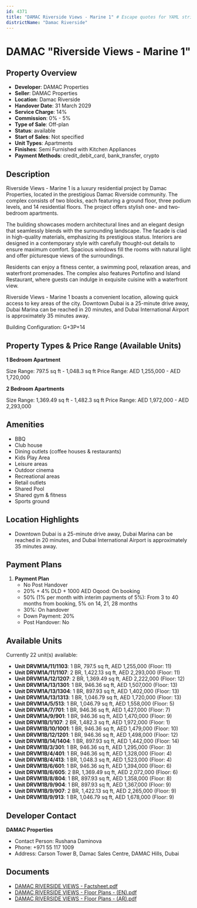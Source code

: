 ```yaml
---
id: 4371
title: "DAMAC Riverside Views - Marine 1" # Escape quotes for YAML string
districtName: "Damac Riverside"
---
```


# DAMAC "Riverside Views - Marine 1"

## Property Overview
- **Developer**: DAMAC Properties
- **Seller**: DAMAC Properties
- **Location**: Damac Riverside
- **Handover Date**: 31 March 2029
- **Service Charge**: 14%
- **Commission**: 0% - 5%
- **Type of Sale**: Off-plan
- **Status**: available
- **Start of Sales**: Not specified
- **Unit Types**: Apartments
- **Finishes**: Semi Furnished with Kitchen Appliances
- **Payment Methods**: credit_debit_card, bank_transfer, crypto

## Description
Riverside Views - Marine 1 is a luxury residential project by Damac Properties, located in the prestigious Damac Riverside community. The complex consists of two blocks, each featuring a ground floor, three podium levels, and 14 residential floors. The project offers stylish one- and two-bedroom apartments.

The building showcases modern architectural lines and an elegant design that seamlessly blends with the surrounding landscape. The facade is clad in high-quality materials, emphasizing its prestigious status. Interiors are designed in a contemporary style with carefully thought-out details to ensure maximum comfort. Spacious windows fill the rooms with natural light and offer picturesque views of the surroundings.

Residents can enjoy a fitness center, a swimming pool, relaxation areas, and waterfront promenades. The complex also features Portofino and Island Restaurant, where guests can indulge in exquisite cuisine with a waterfront view.

Riverside Views - Marine 1 boasts a convenient location, allowing quick access to key areas of the city. Downtown Dubai is a 25-minute drive away, Dubai Marina can be reached in 20 minutes, and Dubai International Airport is approximately 35 minutes away.

Building Configuration: G+3P+14

## Property Types & Price Range (Available Units)
**1 Bedroom Apartment**

Size Range: 797.5 sq ft - 1,048.3 sq ft
Price Range: AED 1,255,000 - AED 1,720,000

**2 Bedroom Apartments**

Size Range: 1,369.49 sq ft - 1,482.3 sq ft
Price Range: AED 1,972,000 - AED 2,293,000

## Amenities
- BBQ
- Club house
- Dining outlets  (coffee houses & restaurants)
- Kids Play Area
- Leisure areas
- Outdoor cinema
- Recreational areas
- Retail outlets
- Shared Pool
- Shared gym & fitness
- Sports ground

## Location Highlights
- Downtown Dubai is a 25-minute drive away, Dubai Marina can be reached in 20 minutes, and Dubai International Airport is approximately 35 minutes away.

## Payment Plans
1. **Payment Plan**
   - No Post Handover
   - 20% + 4% DLD + 1000 AED Oqood: On booking
   - 50% (1% per month with interim payments of 5%): From 3 to 40 months from booking, 5% on 14, 21, 28 months
   - 30%: On handover
   - Down Payment: 20%
   - Post Handover: No

## Available Units
Currently 22 unit(s) available:
- **Unit DRVM1A/11/1103**: 1 BR, 797.5 sq ft, AED 1,255,000 (Floor: 11)
- **Unit DRVM1A/11/1107**: 2 BR, 1,422.13 sq ft, AED 2,293,000 (Floor: 11)
- **Unit DRVM1A/12/1207**: 2 BR, 1,369.49 sq ft, AED 2,222,000 (Floor: 12)
- **Unit DRVM1A/13/1301**: 1 BR, 946.36 sq ft, AED 1,507,000 (Floor: 13)
- **Unit DRVM1A/13/1304**: 1 BR, 897.93 sq ft, AED 1,402,000 (Floor: 13)
- **Unit DRVM1A/13/1313**: 1 BR, 1,046.79 sq ft, AED 1,720,000 (Floor: 13)
- **Unit DRVM1A/5/513**: 1 BR, 1,046.79 sq ft, AED 1,558,000 (Floor: 5)
- **Unit DRVM1A/7/701**: 1 BR, 946.36 sq ft, AED 1,427,000 (Floor: 7)
- **Unit DRVM1A/9/901**: 1 BR, 946.36 sq ft, AED 1,470,000 (Floor: 9)
- **Unit DRVM1B/1/107**: 2 BR, 1,482.3 sq ft, AED 1,972,000 (Floor: 1)
- **Unit DRVM1B/10/1001**: 1 BR, 946.36 sq ft, AED 1,479,000 (Floor: 10)
- **Unit DRVM1B/12/1201**: 1 BR, 946.36 sq ft, AED 1,498,000 (Floor: 12)
- **Unit DRVM1B/14/1404**: 1 BR, 897.93 sq ft, AED 1,442,000 (Floor: 14)
- **Unit DRVM1B/3/301**: 1 BR, 946.36 sq ft, AED 1,295,000 (Floor: 3)
- **Unit DRVM1B/4/401**: 1 BR, 946.36 sq ft, AED 1,328,000 (Floor: 4)
- **Unit DRVM1B/4/413**: 1 BR, 1,048.3 sq ft, AED 1,523,000 (Floor: 4)
- **Unit DRVM1B/6/601**: 1 BR, 946.36 sq ft, AED 1,394,000 (Floor: 6)
- **Unit DRVM1B/6/605**: 2 BR, 1,369.49 sq ft, AED 2,072,000 (Floor: 6)
- **Unit DRVM1B/8/804**: 1 BR, 897.93 sq ft, AED 1,358,000 (Floor: 8)
- **Unit DRVM1B/9/904**: 1 BR, 897.93 sq ft, AED 1,367,000 (Floor: 9)
- **Unit DRVM1B/9/907**: 2 BR, 1,422.13 sq ft, AED 2,265,000 (Floor: 9)
- **Unit DRVM1B/9/913**: 1 BR, 1,046.79 sq ft, AED 1,678,000 (Floor: 9)

## Developer Contact
**DAMAC Properties**
- Contact Person: Rushana Daminova
- Phone: +971 55 117 1009
- Address: Carson Tower B, Damac Sales Centre, DAMAC Hills, Dubai

## Documents
- [DAMAC RIVERSIDE VIEWS - Factsheet.pdf](https://cdn.geniemap.net/2025/01/28/vsHzQ0eHucLItSIzTtU2Uf5A6TGYO9PopUJalXcy.pdf)
- [DAMAC RIVERSIDE VIEWS - Floor Plans - (EN).pdf](https://cdn.geniemap.net/2025/01/28/5oeGDoz5mvWfHeNXotPPA91xTrUrPQQYJbSPYyxc.pdf)
- [DAMAC RIVERSIDE VIEWS - Floor Plans - (AR).pdf](https://cdn.geniemap.net/2025/02/10/dSNlraBjlo4KuuOMzLMz78ZkWBZYyoEkLsOtLBCg.pdf)
